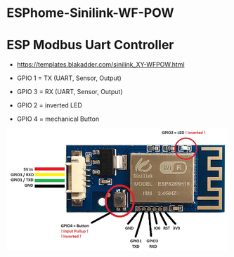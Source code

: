 # ESPhome-Sinilink-WF-POW
# ESP Modbus Uart Controller
* https://templates.blakadder.com/sinilink_XY-WFPOW.html

* GPIO 1 = TX  (UART, Sensor, Output)
* GPIO 3 = RX  (UART, Sensor, Output)
* GPIO 2 = inverted LED
* GPIO 4 = mechanical Button

![climate entity](picture/sinilink_XY-WFPOW_pinout.jpg "climate entity")

